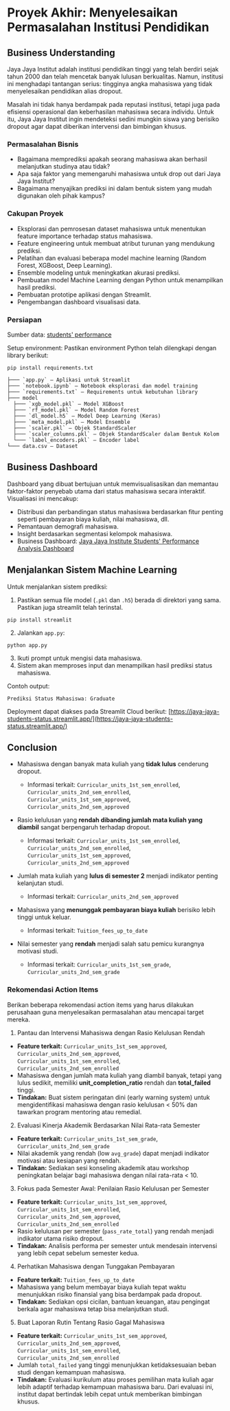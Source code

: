 # Proyek Akhir: Menyelesaikan Permasalahan Institusi Pendidikan

## Business Understanding
Jaya Jaya Institut adalah institusi pendidikan tinggi yang telah berdiri sejak tahun 2000 dan telah mencetak banyak lulusan berkualitas. Namun, institusi ini menghadapi tantangan serius: tingginya angka mahasiswa yang tidak menyelesaikan pendidikan alias dropout.

Masalah ini tidak hanya berdampak pada reputasi institusi, tetapi juga pada efisiensi operasional dan keberhasilan mahasiswa secara individu. Untuk itu, Jaya Jaya Institut ingin mendeteksi sedini mungkin siswa yang berisiko dropout agar dapat diberikan intervensi dan bimbingan khusus.

### Permasalahan Bisnis
- Bagaimana memprediksi apakah seorang mahasiswa akan berhasil melanjutkan studinya atau tidak?
- Apa saja faktor yang memengaruhi mahasiswa untuk drop out dari Jaya Jaya Institut?
- Bagaimana menyajikan prediksi ini dalam bentuk sistem yang mudah digunakan oleh pihak kampus?

### Cakupan Proyek
- Eksplorasi dan pemrosesan dataset mahasiswa untuk menentukan feature importance terhadap status mahasiswa.
- Feature engineering untuk membuat atribut turunan yang mendukung prediksi.
- Pelatihan dan evaluasi beberapa model machine learning (Random Forest, XGBoost, Deep Learning).
- Ensemble modeling untuk meningkatkan akurasi prediksi.
- Pembuatan model Machine Learning dengan Python untuk menampilkan hasil prediksi.
- Pembuatan prototipe aplikasi dengan Streamlit.
- Pengembangan dashboard visualisasi data.

### Persiapan

Sumber data: [students' performance](https://github.com/dicodingacademy/dicoding_dataset/blob/main/students_performance/data.csv)

Setup environment:
Pastikan environment Python telah dilengkapi dengan library berikut:
```
pip install requirements.txt
```
```
├─── `app.py` – Aplikasi untuk Streamlit
├─── `notebook.ipynb` – Notebook eksplorasi dan model training
├─── `requirements.txt` – Requirements untuk kebutuhan library
├─── model
  ├─── `xgb_model.pkl` – Model XGBoost
  ├─── `rf_model.pkl` – Model Random Forest
  ├─── `dl_model.h5` – Model Deep Learning (Keras)
  ├─── `meta_model.pkl` – Model Ensemble
  ├─── `scaler.pkl` – Objek StandardScaler
  ├─── `scaler_columns.pkl` – Objek StandardScaler dalam Bentuk Kolom
  └─── `label_encoders.pkl` – Encoder label
└─── data.csv – Dataset
```

## Business Dashboard
Dashboard yang dibuat bertujuan untuk memvisualisasikan dan memantau faktor-faktor penyebab utama dari status mahasiswa secara interaktif. Visualisasi ini mencakup:
- Distribusi dan perbandingan status mahasiswa berdasarkan fitur penting seperti pembayaran biaya kuliah, nilai mahasiswa, dll.
- Pemantauan demografi mahasiswa.
- Insight berdasarkan segmentasi kelompok mahasiswa.
- Business Dashboard: [Jaya Jaya Institute Students' Performance Analysis Dashboard](https://lookerstudio.google.com/reporting/275ca653-22b8-4fde-a66d-e35619cd6f57)

## Menjalankan Sistem Machine Learning
Untuk menjalankan sistem prediksi:

1. Pastikan semua file model (`.pkl` dan `.h5`) berada di direktori yang sama. Pastikan juga streamlit telah terinstal.
```
pip install streamlit
```
2. Jalankan `app.py`:

```
python app.py
```

3. Ikuti prompt untuk mengisi data mahasiswa.
4. Sistem akan memproses input dan menampilkan hasil prediksi status mahasiswa.

Contoh output:

```
Prediksi Status Mahasiswa: Graduate
```
Deployment dapat diakses pada Streamlit Cloud berikut: [https://jaya-jaya-students-status.streamlit.app/](https://jaya-jaya-students-status.streamlit.app/)

## Conclusion
- Mahasiswa dengan banyak mata kuliah yang **tidak lulus** cenderung dropout.  
  - Informasi terkait: `Curricular_units_1st_sem_enrolled`, `Curricular_units_2nd_sem_enrolled`, `Curricular_units_1st_sem_approved`, `Curricular_units_2nd_sem_approved`

- Rasio kelulusan yang **rendah dibanding jumlah mata kuliah yang diambil** sangat berpengaruh terhadap dropout.  
  - Informasi terkait: `Curricular_units_1st_sem_enrolled`, `Curricular_units_2nd_sem_enrolled`, `Curricular_units_1st_sem_approved`, `Curricular_units_2nd_sem_approved`

- Jumlah mata kuliah yang **lulus di semester 2** menjadi indikator penting kelanjutan studi.  
  - Informasi terkait: `Curricular_units_2nd_sem_approved`

- Mahasiswa yang **menunggak pembayaran biaya kuliah** berisiko lebih tinggi untuk keluar.  
  - Informasi terkait: `Tuition_fees_up_to_date`

- Nilai semester yang **rendah** menjadi salah satu pemicu kurangnya motivasi studi.  
  - Informasi terkait: `Curricular_units_1st_sem_grade`, `Curricular_units_2nd_sem_grade`

### Rekomendasi Action Items
Berikan beberapa rekomendasi action items yang harus dilakukan perusahaan guna menyelesaikan permasalahan atau mencapai target mereka.
1. Pantau dan Intervensi Mahasiswa dengan Rasio Kelulusan Rendah
  - **Feature terkait:** `Curricular_units_1st_sem_approved`, `Curricular_units_2nd_sem_approved`, `Curricular_units_1st_sem_enrolled`, `Curricular_units_2nd_sem_enrolled`
  - Mahasiswa dengan jumlah mata kuliah yang diambil banyak, tetapi yang lulus sedikit, memiliki **unit_completion_ratio** rendah dan **total_failed** tinggi.
  - **Tindakan:** Buat sistem peringatan dini (early warning system) untuk mengidentifikasi mahasiswa dengan rasio kelulusan < 50% dan tawarkan program mentoring atau remedial.

2. Evaluasi Kinerja Akademik Berdasarkan Nilai Rata-rata Semester
  - **Feature terkait:** `Curricular_units_1st_sem_grade`, `Curricular_units_2nd_sem_grade`
  - Nilai akademik yang rendah (low `avg_grade`) dapat menjadi indikator motivasi atau kesiapan yang rendah.
  - **Tindakan:** Sediakan sesi konseling akademik atau workshop peningkatan belajar bagi mahasiswa dengan nilai rata-rata < 10.

3. Fokus pada Semester Awal: Penilaian Rasio Kelulusan per Semester
  - **Feature terkait:** `Curricular_units_1st_sem_approved`, `Curricular_units_1st_sem_enrolled`, `Curricular_units_2nd_sem_approved`, `Curricular_units_2nd_sem_enrolled`
  - Rasio kelulusan per semester (`pass_rate_total`) yang rendah menjadi indikator utama risiko dropout.
  - **Tindakan:** Analisis performa per semester untuk mendesain intervensi yang lebih cepat sebelum semester kedua.

4. Perhatikan Mahasiswa dengan Tunggakan Pembayaran
  - **Feature terkait:** `Tuition_fees_up_to_date`
  - Mahasiswa yang belum membayar biaya kuliah tepat waktu menunjukkan risiko finansial yang bisa berdampak pada dropout.
  - **Tindakan:** Sediakan opsi cicilan, bantuan keuangan, atau pengingat berkala agar mahasiswa tetap bisa melanjutkan studi.

5. Buat Laporan Rutin Tentang Rasio Gagal Mahasiswa
  - **Feature terkait:** `Curricular_units_1st_sem_approved`, `Curricular_units_2nd_sem_approved`, `Curricular_units_1st_sem_enrolled`, `Curricular_units_2nd_sem_enrolled`
  - Jumlah `total_failed` yang tinggi menunjukkan ketidaksesuaian beban studi dengan kemampuan mahasiswa.
  - **Tindakan:** Evaluasi kurikulum atau proses pemilihan mata kuliah agar lebih adaptif terhadap kemampuan mahasiswa baru. Dari evaluasi ini, institut dapat bertindak lebih cepat untuk memberikan bimbingan khusus.
